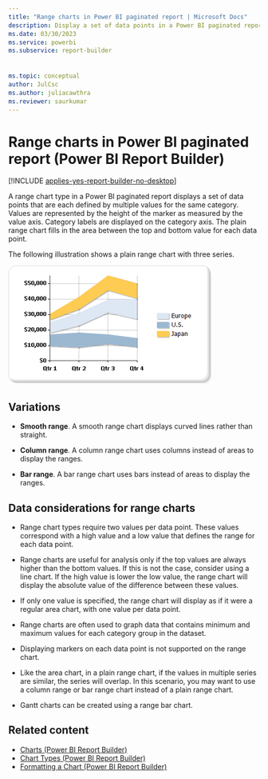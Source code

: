 ```yaml
---
title: "Range charts in Power BI paginated report | Microsoft Docs"
description: Display a set of data points in a Power BI paginated report that are each defined by multiple values for the same category by using range charts in Power BI Report Builder. 
ms.date: 03/30/2023
ms.service: powerbi
ms.subservice: report-builder


ms.topic: conceptual
author: JulCsc
ms.author: juliacawthra
ms.reviewer: saurkumar
---
```

# Range charts in Power BI paginated report (Power BI Report Builder)

[!INCLUDE [applies-yes-report-builder-no-desktop](../../../includes/applies-yes-report-builder-no-desktop.md)]

  A range chart type in a Power BI paginated report displays a set of data points that are each defined by multiple values for the same category. Values are represented by the height of the marker as measured by the value axis. Category labels are displayed on the category axis. The plain range chart fills in the area between the top and bottom value for each data point.  
  
 The following illustration shows a plain range chart with three series.  
  
 ![Screenshot of a Range chart](./media/paginated-reports-visualizations/range-chart.gif "range-chart")  
  
  
  
## Variations  
  
-   **Smooth range**. A smooth range chart displays curved lines rather than straight.  
  
-   **Column range**. A column range chart uses columns instead of areas to display the ranges.  
  
-   **Bar range**. A bar range chart uses bars instead of areas to display the ranges.  
  
## Data considerations for range charts  
  
-   Range chart types require two values per data point. These values correspond with a high value and a low value that defines the range for each data point.  
  
-   Range charts are useful for analysis only if the top values are always higher than the bottom values. If this is not the case, consider using a line chart. If the high value is lower the low value, the range chart will display the absolute value of the difference between these values.  
  
-   If only one value is specified, the range chart will display as if it were a regular area chart, with one value per data point.  
  
-   Range charts are often used to graph data that contains minimum and maximum values for each category group in the dataset.  
  
-   Displaying markers on each data point is not supported on the range chart.  
  
-   Like the area chart, in a plain range chart, if the values in multiple series are similar, the series will overlap. In this scenario, you may want to use a column range or bar range chart instead of a plain range chart.  
  
-   Gantt charts can be created using a range bar chart.  
  
## Related content

- [Charts &#40;Power BI Report Builder&#41;](charts-report-builder.md)   
- [Chart Types &#40;Power BI Report Builder&#41;](/sql/reporting-services/report-design/chart-types-report-builder-and-ssrs)   
- [Formatting a Chart &#40;Power BI Report Builder&#41;](/sql/reporting-services/report-design/formatting-a-chart-report-builder-and-ssrs)  
  
  
